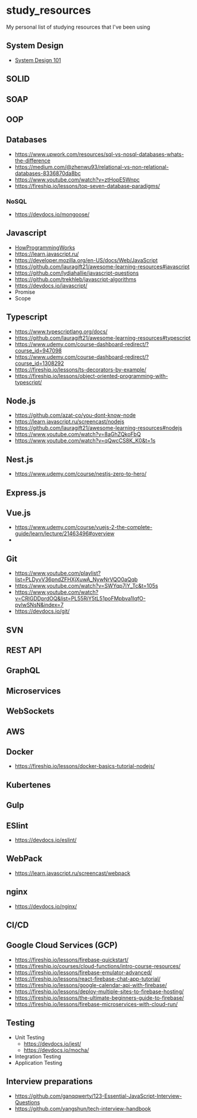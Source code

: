 # study_resources
My personal list of studying resources that I've been using


## System Design
- [System Design 101](https://www.youtube.com/watch?v=Y-Gl4HEyeUQ&list=PLkZYeFmDuaN37TGlJ79pWOEIt-XcFa8Ev)
## SOLID
## SOAP
## OOP
## Databases
- https://www.upwork.com/resources/sql-vs-nosql-databases-whats-the-difference
- https://medium.com/@zhenwu93/relational-vs-non-relational-databases-8336870da8bc
- https://www.youtube.com/watch?v=ztHopE5Wnpc
- https://fireship.io/lessons/top-seven-database-paradigms/
### NoSQL
- https://devdocs.io/mongoose/

## Javascript
- [HowProgrammingWorks](https://github.com/HowProgrammingWorks/Index)
- https://learn.javascript.ru/
- https://developer.mozilla.org/en-US/docs/Web/JavaScript
- https://github.com/lauragift21/awesome-learning-resources#javascript
- https://github.com/lydiahallie/javascript-questions
- https://github.com/trekhleb/javascript-algorithms
- https://devdocs.io/javascript/
- Promise
- Scope
## Typescript
- https://www.typescriptlang.org/docs/
- https://github.com/lauragift21/awesome-learning-resources#typescript
- https://www.udemy.com/course-dashboard-redirect/?course_id=947098
- https://www.udemy.com/course-dashboard-redirect/?course_id=1308292
- https://fireship.io/lessons/ts-decorators-by-example/
- https://fireship.io/lessons/object-oriented-programming-with-typescript/
## Node.js
- https://github.com/azat-co/you-dont-know-node
- https://learn.javascript.ru/screencast/nodejs
- https://github.com/lauragift21/awesome-learning-resources#nodejs
- https://www.youtube.com/watch?v=8aGhZQkoFbQ
- https://www.youtube.com/watch?v=qQwcCS8K_K0&t=1s
## Nest.js
- https://www.udemy.com/course/nestjs-zero-to-hero/
## Express.js


## Vue.js
- https://www.udemy.com/course/vuejs-2-the-complete-guide/learn/lecture/21463496#overview
- 
## Git 
- https://www.youtube.com/playlist?list=PLDyvV36pndZFHXjXuwA_NywNrVQO0aQqb
- https://www.youtube.com/watch?v=SWYqp7iY_Tc&t=105s
- https://www.youtube.com/watch?v=CRlGDDprdOQ&list=PL55RiY5tL51poFMpbva1IqfO-pylwSNsN&index=7
- https://devdocs.io/git/
## SVN
## REST API
## GraphQL
## Microservices
## WebSockets
## AWS
## Docker
- https://fireship.io/lessons/docker-basics-tutorial-nodejs/
## Kubertenes
## Gulp 
## ESlint
- https://devdocs.io/eslint/
## WebPack
- https://learn.javascript.ru/screencast/webpack
## nginx
- https://devdocs.io/nginx/
## CI/CD
## Google Cloud Services (GCP)
- https://fireship.io/lessons/firebase-quickstart/
- https://fireship.io/courses/cloud-functions/intro-course-resources/
- https://fireship.io/lessons/firebase-emulator-advanced/
- https://fireship.io/lessons/react-firebase-chat-app-tutorial/
- https://fireship.io/lessons/google-calendar-api-with-firebase/
- https://fireship.io/lessons/deploy-multiple-sites-to-firebase-hosting/
- https://fireship.io/lessons/the-ultimate-beginners-guide-to-firebase/
- https://fireship.io/lessons/firebase-microservices-with-cloud-run/
## Testing
- Unit Testing
  - https://devdocs.io/jest/
  - https://devdocs.io/mocha/
- Integration Testing
- Application Testing
## Interview preparations 
- https://github.com/ganqqwerty/123-Essential-JavaScript-Interview-Questions
- https://github.com/yangshun/tech-interview-handbook
